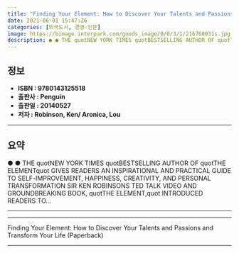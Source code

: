 ```yaml
---
title: "Finding Your Element: How to Discover Your Talents and Passions and Transform Your Life (Paperback)"
date: 2021-06-01 15:47:26
categories: [외국도서, 경영-인문]
image: https://bimage.interpark.com/goods_image/0/0/3/1/216760031s.jpg
description: ● ● THE quotNEW YORK TIMES quotBESTSELLING AUTHOR OF quotTHE ELEMENTquot GIVES READERS AN INSPIRATIONAL AND PRACTICAL GUIDE TO SELF-IMPROVEMENT, HAPPINESS, CR
---
```


## **정보**

- **ISBN : 9780143125518**
- **출판사 : Penguin**
- **출판일 : 20140527**
- **저자 : Robinson, Ken/ Aronica, Lou**

------



## **요약**

●  ●  THE quotNEW YORK TIMES quotBESTSELLING AUTHOR OF quotTHE ELEMENTquot GIVES READERS AN INSPIRATIONAL AND PRACTICAL GUIDE TO SELF-IMPROVEMENT, HAPPINESS, CREATIVITY, AND PERSONAL TRANSFORMATION SIR KEN ROBINSONS TED TALK VIDEO AND GROUNDBREAKING BOOK, quotTHE ELEMENT,quot INTRODUCED READERS TO... 

------



------


Finding Your Element: How to Discover Your Talents and Passions and Transform Your Life (Paperback) 

------


